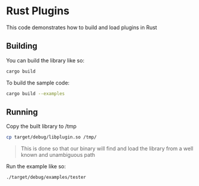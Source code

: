 
# Rust Plugins

This code demonstrates how to build and load plugins in Rust

## Building

You can build the library like so:
```bash
cargo build
```

To build the sample code:

```bash
cargo build --examples
```

## Running

Copy the built library to /tmp
```bash
cp target/debug/libplugin.so /tmp/
```
 > This is done so that our binary will find and load the library from a well known and unambiguous path

Run the example like so:

```bash
./target/debug/examples/tester
```
